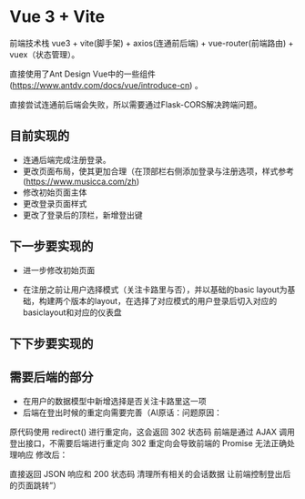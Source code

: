 # Vue 3 + Vite

前端技术栈 vue3 + vite(脚手架) + axios(连通前后端) + vue-router(前端路由) + vuex（状态管理）。

直接使用了Ant Design Vue中的一些组件(https://www.antdv.com/docs/vue/introduce-cn) 。

直接尝试连通前后端会失败，所以需要通过Flask-CORS解决跨端问题。

## 目前实现的

- 连通后端完成注册登录。
- 更改页面布局，使其更加合理（在顶部栏右侧添加登录与注册选项，样式参考(https://www.musicca.com/zh)
- 修改初始页面主体
- 更改登录页面样式
- 更改了登录后的顶栏，新增登出键

## 下一步要实现的

- 进一步修改初始页面

- 在注册之前让用户选择模式（关注卡路里与否），并以基础的basic layout为基础，构建两个版本的layout，在选择了对应模式的用户登录后切入对应的basiclayout和对应的仪表盘

## 下下步要实现的


## 需要后端的部分

- 在用户的数据模型中新增选择是否关注卡路里这一项
- 后端在登出时候的重定向需要完善（AI原话：问题原因：

原代码使用 redirect() 进行重定向，这会返回 302 状态码
前端是通过 AJAX 调用登出接口，不需要后端进行重定向
302 重定向会导致前端的 Promise 无法正确处理响应
修改后：

直接返回 JSON 响应和 200 状态码
清理所有相关的会话数据
让前端控制登出后的页面跳转”）
